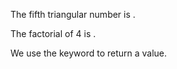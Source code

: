 The fifth triangular number is <?lua return 1 + 2 + 3 + 4 + 5?>.

The factorial of 4 is <?lua =1 * 2 * 3 * 4?>.

We use the <?lua =pandoc.Code('return', {class='lua'})?> keyword to return a
value.
